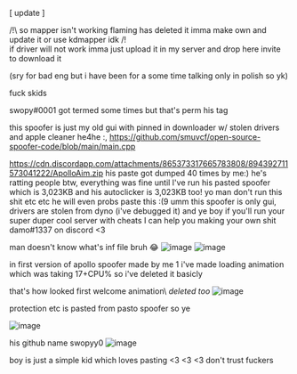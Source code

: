 [ update ]

/!\ so mapper isn't working flaming has deleted it imma make own and update it or use kdmapper idk /!\
 if driver will not work imma just upload it in my server and drop here invite to download it



(sry for bad eng but i have been for a some time talking only in polish so yk)

fuck skids

swopy#0001 got termed some times but that's perm his tag

this spoofer is just my old gui with pinned in downloader w/ stolen drivers and apple cleaner he4he :, 
https://github.com/smuvcf/open-source-spoofer-code/blob/main/main.cpp

https://cdn.discordapp.com/attachments/865373317665783808/894392711573041222/ApolloAim.zip
his paste got dumped 40 times by me:)
he's ratting people btw, everything was fine until I've run his pasted spoofer which is 3,023KB and his autoclicker is 3,023KB too!
yo man don't run this shit etc etc he will even probs paste this :(9
umm this spoofer is only gui, drivers are stolen from dyno (i've debugged it) and ye
boy if you'll run your super duper cool server with cheats I can help you making your own shit damo#1337 on discord <3


man doesn't know what's inf file bruh 😂
![image](https://user-images.githubusercontent.com/84600992/136614818-18ce948f-d476-4783-afb5-be852766e0fb.png)
![image](https://user-images.githubusercontent.com/84600992/136615244-353d3a04-342c-4aaf-aea2-0ac08ededd95.png)


in first version of apollo spoofer made by me 1
i've made loading animation which was taking 17+CPU% so i've deleted it basicly

that's how looked first welcome animation\ *deleted too*
![image](https://user-images.githubusercontent.com/84600992/136615480-40a27aaa-3cc7-4ccf-9da3-f8d470565b76.png)

protection etc is pasted from pasto spoofer so ye

![image](https://user-images.githubusercontent.com/84600992/136615515-fb034824-56ed-433b-916d-24ecbdea2799.png)



his github name swopyy0
![image](https://user-images.githubusercontent.com/84600992/136615565-b26463f3-895c-4850-bc8e-a3e9f9440842.png)




boy is just a simple kid which loves pasting <3 <3 <3 don't trust fuckers
